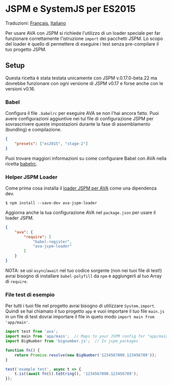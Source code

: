# JSPM e SystemJS per ES2015

Traduzioni: [Français](https://github.com/avajs/ava-docs/blob/master/fr_FR/docs/recipes/jspm-systemjs.md), [Italiano](https://github.com/avajs/ava-docs/blob/master/it_IT/docs/recipes/jspm-systemjs.md)

Per usare AVA con JSPM si richiede l'utilizzo di un loader speciale per far funzionare correttamente l'istruzione `import` dei pacchetti JSPM. Lo scopo del loader è quello di permettere di eseguire i test senza pre-compilare il tuo progetto JSPM.

## Setup

Questa ricetta è stata testata unicamente con JSPM v.0.17.0-beta.22 ma dovrebbe funzionare con ogni versione di JSPM v0.17 e forse anche con le versioni v0.16.

### Babel

Configura il file `.babelrc` per eseguire AVA se non l'hai ancora fatto. Puoi avere configurazioni aggiuntive nei tui file di configurazione JSPM per sovrascrivere queste impostazioni durante la fase di assemblamento (bundling) e compilazione.

```json
{
	"presets": ["es2015", "stage-2"]
}
```

Puoi trovare maggiori informazioni su come configurare Babel con AVA nella ricetta [babelrc](https://github.com/avajs/ava-docs/blob/master/it_IT/docs/recipes/babelrc.md).

### Helper JSPM Loader

Come prima cosa installa il [loader JSPM per AVA](https://github.com/skorlir/ava-jspm-loader) come una dipendenza dev.

```
$ npm install --save-dev ava-jspm-loader
```

Aggiorna anche la tua configurazione AVA nel `package.json` per usare il loader JSPM.

```json
{
	"ava": {
		"require": [
			"babel-register",
			"ava-jspm-loader"
		]
	}
}
```

NOTA: se usi `async`/`await` nel tuo codice sorgente (non nei tuoi file di test!) avrai bisogno di installare `babel-polyfill` da `npm` e aggiungerli al tuo Array di `require`.

### File test di esempio

Per tutti i tuoi file nel progetto avrai bisogno di utilizzare `System.import`. Quindi se hai chiamato il tuo progetto `app` e vuoi importare il tuo file `main.js` in un file di test dovrai importare il file in queto modo `import main from 'app/main'`.

```js
import test from 'ava';
import main from 'app/main';  // Maps to your JSPM config for "app/main.js"
import BigNumber from 'bignumber.js';  // In jspm_packages

function fn() {
	return Promise.resolve(new BigNumber('1234567890.123456789'));
}

test('example test', async t => {
	t.is((await fn()).toString(), '1234567890.123456789');
});
```